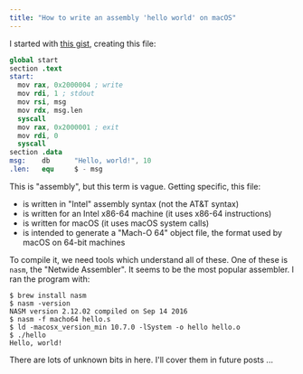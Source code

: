 ```yaml
---
title: "How to write an assembly 'hello world' on macOS"
---
```


I started with [this gist](https://gist.github.com/FiloSottile/7125822), creating this file:

```s
global start
section .text
start:
  mov rax, 0x2000004 ; write
  mov rdi, 1 ; stdout
  mov rsi, msg
  mov rdx, msg.len
  syscall
  mov rax, 0x2000001 ; exit
  mov rdi, 0
  syscall
section .data
msg:    db      "Hello, world!", 10
.len:   equ     $ - msg
```

This is "assembly", but this term is vague. Getting specific, this file:

* is written in "Intel" assembly syntax (not the AT&T syntax)
* is written for an Intel x86-64 machine (it uses x86-64 instructions)
* is written for macOS (it uses macOS system calls)
* is intended to generate a "Mach-O 64" object file, the format used by macOS on 64-bit machines

To compile it, we need tools which understand all of these. One of these is `nasm`, the "Netwide Assembler". It seems to be the most popular assembler. I ran the program with:

```
$ brew install nasm
$ nasm -version
NASM version 2.12.02 compiled on Sep 14 2016
$ nasm -f macho64 hello.s
$ ld -macosx_version_min 10.7.0 -lSystem -o hello hello.o
$ ./hello
Hello, world!
```

There are lots of unknown bits in here. I'll cover them in future posts ...
